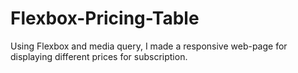 # Flexbox-Pricing-Table
Using Flexbox and media query, I made a responsive web-page for displaying different prices for subscription.
